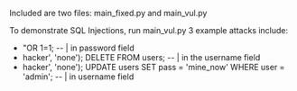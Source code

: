 Included are two files: main_fixed.py and main_vul.py

To demonstrate SQL Injections, run main_vul.py
3 example attacks include:
- "OR 1=1; -- | in password field 
- hacker', 'none'); DELETE FROM users; -- | in the username field
- hacker', 'none'); UPDATE users SET pass = 'mine_now' WHERE user = 'admin'; -- | in username field
